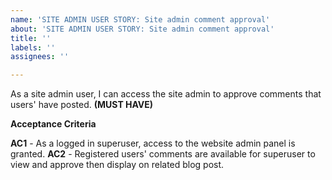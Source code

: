 ```yaml
---
name: 'SITE ADMIN USER STORY: Site admin comment approval'
about: 'SITE ADMIN USER STORY: Site admin comment approval'
title: ''
labels: ''
assignees: ''

---
```


As a site admin user, I can access the site admin to approve comments that users' have posted. **(MUST HAVE)**

**Acceptance Criteria**

**AC1** - As a logged in superuser, access to the website admin panel is granted.
**AC2** - Registered users' comments are available for superuser to view and approve then display on related blog post.
